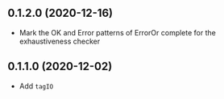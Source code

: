 ## 0.1.2.0 (2020-12-16)

  * Mark the OK and Error patterns of ErrorOr complete for the exhaustiveness checker

## 0.1.1.0 (2020-12-02)

  * Add `tagIO`
